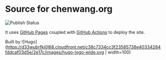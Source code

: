# Source for chenwang.org

![Publish Status](https://github.com/cwang/cwang.github.io/actions/workflows/publish.yml/badge.svg)


It uses [GitHub Pages](https://pages.github.com/) coupled with [GitHub Actions](https://github.com/features/actions) to deploy the site.

Built by ![Hugo](https://d33wubrfki0l68.cloudfront.net/c38c7334cc3f23585738e40334284fddcaf03d5e/2e17c/images/hugo-logo-wide.svg | width=100)